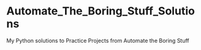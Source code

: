 # Automate_The_Boring_Stuff_Solutions
My Python solutions to Practice Projects from Automate the Boring Stuff
